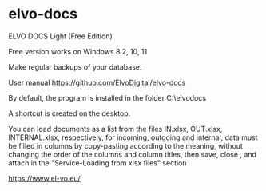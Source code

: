 # elvo-docs
ELVO DOCS Light (Free Edition)

Free version works on Windows 8.2, 10, 11 

Make regular backups of your database.

User manual https://github.com/ElvoDigital/elvo-docs

By default, the program is installed in the folder C:\elvodocs

A shortcut is created on the desktop.

You can load documents as a list from the files IN.xlsx, OUT.xlsx, INTERNAL.xlsx, respectively, for incoming, outgoing and internal, data must be filled in columns by copy-pasting according to the meaning, without changing the order of the columns and column titles, then save, close , and attach in the "Service-Loading from xlsx files" section

https://www.el-vo.eu/
